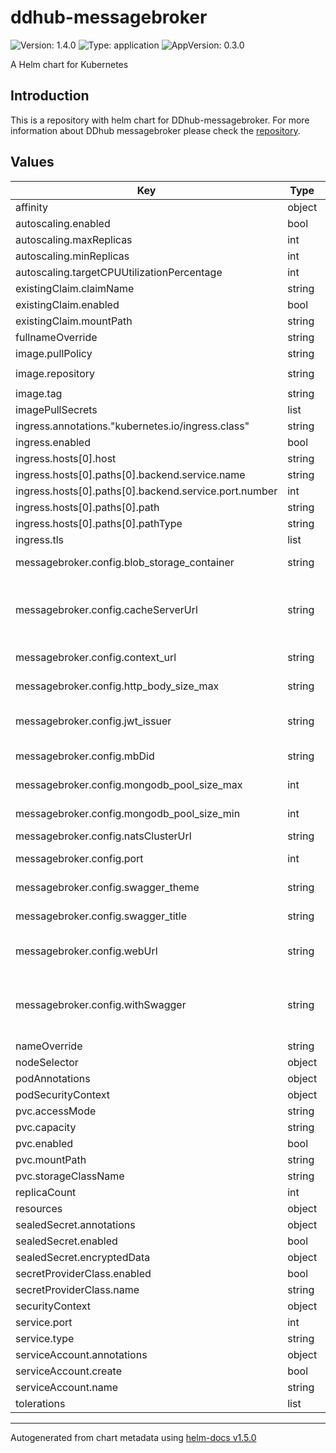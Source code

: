 # ddhub-messagebroker

![Version: 1.4.0](https://img.shields.io/badge/Version-1.4.0-informational?style=flat-square) ![Type: application](https://img.shields.io/badge/Type-application-informational?style=flat-square) ![AppVersion: 0.3.0](https://img.shields.io/badge/AppVersion-0.3.0-informational?style=flat-square)

A Helm chart for Kubernetes
## Introduction
This is a repository with helm chart for DDhub-messagebroker. For more information about DDhub messagebroker please check the [repository](https://github.com/energywebfoundation/ddhub-message-broker).

## Values

| Key | Type | Default | Description |
|-----|------|---------|-------------|
| affinity | object | `{}` |  |
| autoscaling.enabled | bool | `false` |  |
| autoscaling.maxReplicas | int | `100` |  |
| autoscaling.minReplicas | int | `1` |  |
| autoscaling.targetCPUUtilizationPercentage | int | `80` |  |
| existingClaim.claimName | string | `"my-claim"` |  |
| existingClaim.enabled | bool | `false` |  |
| existingClaim.mountPath | string | `"/mnt/claim"` |  |
| fullnameOverride | string | `"ddhub-messagebroker-test"` |  |
| image.pullPolicy | string | `"IfNotPresent"` |  |
| image.repository | string | `"aemoprivatecontainerregistry.azurecr.io/ddhub-messagebroker"` |  |
| image.tag | string | `"canary"` |  |
| imagePullSecrets | list | `[]` |  |
| ingress.annotations."kubernetes.io/ingress.class" | string | `"azure/application-gateway"` |  |
| ingress.enabled | bool | `false` |  |
| ingress.hosts[0].host | string | `"ddhub-test.energyweb.org"` |  |
| ingress.hosts[0].paths[0].backend.service.name | string | `"ddhub-messagebroker-test"` |  |
| ingress.hosts[0].paths[0].backend.service.port.number | int | `80` |  |
| ingress.hosts[0].paths[0].path | string | `"/"` |  |
| ingress.hosts[0].paths[0].pathType | string | `"Prefix"` |  |
| ingress.tls | list | `[]` |  |
| messagebroker.config.blob_storage_container | string | `"file"` | (optional string, default file) the container name for uploaded files in blob storage |
| messagebroker.config.cacheServerUrl | string | `"https://identitycache-staging.energyweb.org/v1"` | (optional string, default https://identitycache-dev.energyweb.org/) An URL to Identity Cache server, more info https://github.com/energywebfoundation/iam-cache-server |
| messagebroker.config.context_url | string | `"https://ddhub-test.energyweb.org"` | (optional string, default https://ddhub-test.energyweb.org) the ddhub server url |
| messagebroker.config.http_body_size_max | string | `"122880k"` | (optional string, default 122880k) the http request body max limit |
| messagebroker.config.jwt_issuer | string | `"https://ddhub-test.energyweb.org"` | (optional string, default https://ddhub-test.energyweb.org matching ingress) jwt token issuer |
| messagebroker.config.mbDid | string | `"did:ethr:0x5aEa5Bf5c5b341A0BF30Cc5b51b77Fb9807F1b52"` | (required string) it is the DID identifier corresponding to the PRIVATE_KEY |
| messagebroker.config.mongodb_pool_size_max | int | `10` | (optional string, default file) the container name for uploaded files in blob storage |
| messagebroker.config.mongodb_pool_size_min | int | `5` | (optional string, default file) the container name for uploaded files in blob storage |
| messagebroker.config.natsClusterUrl | string | `"nats://dsb-nats.nats.svc:4222"` | NATS Jetstream node url |
| messagebroker.config.port | int | `9000` | (optional int, default 3000) Port number to be used by DSB Message Broker to listen to |
| messagebroker.config.swagger_theme | string | `"original"` | (optional string, default original) the swagger UI theme |
| messagebroker.config.swagger_title | string | `"DDHub Message Broker"` | (optional string, default file) the swagger UI page title |
| messagebroker.config.webUrl | string | `"https://volta-rpc.energyweb.org/"` | (optional string, default https://volta-rpc.energyweb.org/) An URL to EW blockchain node (default |
| messagebroker.config.withSwagger | string | `"true"` | (optional bool, default true) Boolean that enables or disables hosting Swagger API documentation alongside DSB Message Broker endpoints, if true then http://{URL}:{PORT}/swagger is available |
| nameOverride | string | `"ddhub-messagebroker-test"` |  |
| nodeSelector | object | `{}` |  |
| podAnnotations | object | `{}` |  |
| podSecurityContext | object | `{}` |  |
| pvc.accessMode | string | `"ReadWriteOnce"` |  |
| pvc.capacity | string | `"1Gi"` |  |
| pvc.enabled | bool | `false` |  |
| pvc.mountPath | string | `"/mnt/azure"` |  |
| pvc.storageClassName | string | `"default"` |  |
| replicaCount | int | `1` |  |
| resources | object | `{}` |  |
| sealedSecret.annotations | object | `{}` |  |
| sealedSecret.enabled | bool | `false` |  |
| sealedSecret.encryptedData | object | `{}` |  |
| secretProviderClass.enabled | bool | `false` |  |
| secretProviderClass.name | string | `"my-provider"` |  |
| securityContext | object | `{}` |  |
| service.port | int | `80` |  |
| service.type | string | `"LoadBalancer"` |  |
| serviceAccount.annotations | object | `{}` |  |
| serviceAccount.create | bool | `true` |  |
| serviceAccount.name | string | `""` |  |
| tolerations | list | `[]` |  |

----------------------------------------------
Autogenerated from chart metadata using [helm-docs v1.5.0](https://github.com/norwoodj/helm-docs/releases/v1.5.0)
